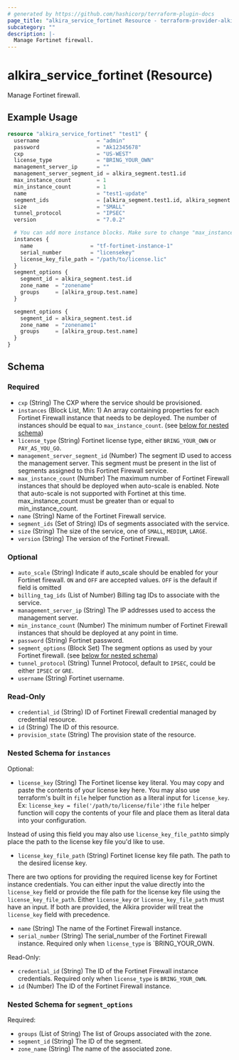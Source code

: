 ```yaml
---
# generated by https://github.com/hashicorp/terraform-plugin-docs
page_title: "alkira_service_fortinet Resource - terraform-provider-alkira"
subcategory: ""
description: |-
  Manage Fortinet firewall.
---
```


# alkira_service_fortinet (Resource)

Manage Fortinet firewall.

## Example Usage

```terraform
resource "alkira_service_fortinet" "test1" {
  username                  = "admin"
  password                  = "Ak12345678"
  cxp                       = "US-WEST"
  license_type              = "BRING_YOUR_OWN"
  management_server_ip      = ""
  management_server_segment_id = alkira_segment.test1.id
  max_instance_count        = 1
  min_instance_count        = 1
  name                      = "test1-update"
  segment_ids               = [alkira_segment.test1.id, alkira_segment.test2.id]
  size                      = "SMALL"
  tunnel_protocol           = "IPSEC"
  version                   = "7.0.2"

  # You can add more instance blocks. Make sure to change "max_instance_count".
  instances {
    name                  = "tf-fortinet-instance-1"
    serial_number         = "licensekey"
    license_key_file_path = "/path/to/license.lic"
  }
  segment_options {
    segment_id = alkira_segment.test.id
    zone_name  = "zonename"
    groups     = [alkira_group.test.name]
  }

  segment_options {
    segment_id = alkira_segment.test.id
    zone_name  = "zonename1"
    groups     = [alkira_group.test.name]
  }
}
```

<!-- schema generated by tfplugindocs -->
## Schema

### Required

- `cxp` (String) The CXP where the service should be provisioned.
- `instances` (Block List, Min: 1) An array containing properties for each Fortinet Firewall instance that needs to be deployed. The number of instances should be equal to `max_instance_count`. (see [below for nested schema](#nestedblock--instances))
- `license_type` (String) Fortinet license type, either `BRING_YOUR_OWN` or `PAY_AS_YOU_GO`.
- `management_server_segment_id` (Number) The segment ID used to access the management server. This segment must be present in the list of segments assigned to this Fortinet Firewall service.
- `max_instance_count` (Number) The maximum number of Fortinet Firewall instances that should be deployed when auto-scale is enabled. Note that auto-scale is not supported with Fortinet at this time. max_instance_count must be greater than or equal to min_instance_count.
- `name` (String) Name of the Fortinet Firewall service.
- `segment_ids` (Set of String) IDs of segments associated with the service.
- `size` (String) The size of the service, one of `SMALL`, `MEDIUM`, `LARGE`.
- `version` (String) The version of the Fortinet Firewall.

### Optional

- `auto_scale` (String) Indicate if auto_scale should be enabled for your Fortinet firewall. `ON` and `OFF` are accepted values. `OFF` is the default if field is omitted
- `billing_tag_ids` (List of Number) Billing tag IDs to associate with the service.
- `management_server_ip` (String) The IP addresses used to access the management server.
- `min_instance_count` (Number) The minimum number of Fortinet Firewall instances that should be  deployed at any point in time.
- `password` (String) Fortinet password.
- `segment_options` (Block Set) The segment options as used by your Fortinet firewall. (see [below for nested schema](#nestedblock--segment_options))
- `tunnel_protocol` (String) Tunnel Protocol, default to `IPSEC`, could be either `IPSEC` or `GRE`.
- `username` (String) Fortinet username.

### Read-Only

- `credential_id` (String) ID of Fortinet Firewall credential managed by credential resource.
- `id` (String) The ID of this resource.
- `provision_state` (String) The provision state of the resource.

<a id="nestedblock--instances"></a>
### Nested Schema for `instances`

Optional:

- `license_key` (String) The Fortinet license key literal. You may copy and paste the contents of your license key here. You may also use terraform's built in `file` helper function as a literal input for `license_key`. Ex: `license_key = file('/path/to/license/file')`the `file` helper function will copy the contents of your file and place them as literal data into your configuration. 


Instead of using this field you may also use `license_key_file_path`to simply place the path to the license key file you'd like to use.
- `license_key_file_path` (String) Fortinet license key file path. The path to the desired license key. 


There are two options for providing the required license key for Fortinet instance credentials. You can either input the value directly into the `license_key` field or provide the file path for the license key file using the `license_key_file_path`. Either `license_key` or `license_key_file_path` must have an input. If both are provided, the Alkira provider will treat the `license_key` field with precedence.
- `name` (String) The name of the Fortinet Firewall instance.
- `serial_number` (String) The serial_number of the Fortinet Firewall instance. Required only when `license_type` is `BRING_YOUR_OWN.

Read-Only:

- `credential_id` (String) The ID of the Fortinet Firewall instance credentials. Required only when `license_type` is `BRING_YOUR_OWN`.
- `id` (Number) The ID of the Fortinet Firewall instance.


<a id="nestedblock--segment_options"></a>
### Nested Schema for `segment_options`

Required:

- `groups` (List of String) The list of Groups associated with the zone.
- `segment_id` (String) The ID of the segment.
- `zone_name` (String) The name of the associated zone.



